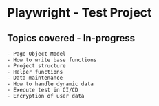 # Playwright - Test Project

## Topics covered - In-progress
    - Page Object Model
    - How to write base functions
    - Project structure
    - Helper functions
    - Data maintenance
    - How to handle dynamic data
    - Execute test in CI/CD
    - Encryption of user data

